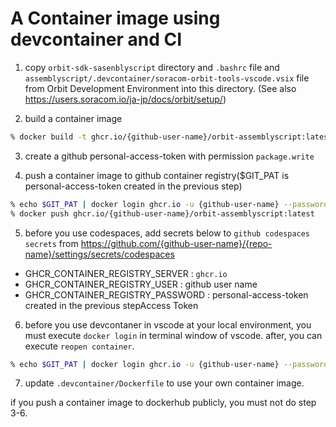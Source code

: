 # A Container image using devcontainer and CI

1. copy `orbit-sdk-sasenblyscript` directory and `.bashrc` file and `assemblyscript/.devcontainer/soracom-orbit-tools-vscode.vsix` file from Orbit Development Environment into this directory. (See also https://users.soracom.io/ja-jp/docs/orbit/setup/)

2. build a container image

```bash
% docker build -t ghcr.io/{github-user-name}/orbit-assemblyscript:latest ./
```

3. create a github personal-access-token with permission `package.write`

4. push a container image to github container registry($GIT_PAT is personal-access-token created in the previous step)

```bash
% echo $GIT_PAT | docker login ghcr.io -u {github-user-name} --password-stdin
% docker push ghcr.io/{github-user-name}/orbit-assemblyscript:latest
```

5. before you use codespaces, add secrets below to `github codespaces secrets` from https://github.com/{github-user-name}/{repo-name}/settings/secrets/codespaces
  - GHCR_CONTAINER_REGISTRY_SERVER : `ghcr.io`
  - GHCR_CONTAINER_REGISTRY_USER : github user name
  - GHCR_CONTAINER_REGISTRY_PASSWORD : personal-access-token created in the previous stepAccess Token

6. before you use devcontaner in vscode at your local environment, you must execute `docker login` in terminal window of vscode. after, you can execute `reopen container`.

```bash
% echo $GIT_PAT | docker login ghcr.io -u {github-user-name} --password-stdin
```

7. update `.devcontainer/Dockerfile` to use your own container image.

if you push a container image to dockerhub publicly, you must not do step 3-6.
